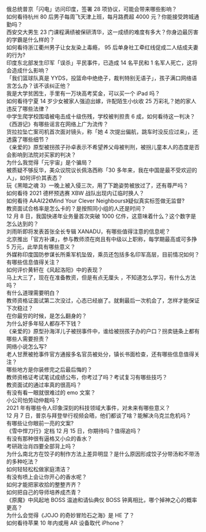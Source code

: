 俄总统普京「闪电」访问印度，签署 28 项协议，可能会带来哪些影响？  
如何看待杭州 80 后男子每周飞天津上班，每月路费超 4000 元？你能接受跨城通勤吗？  
西安交大男生 23 门课程满绩被保研清华，这一成绩的难度有多大？你身边最厉害的学霸是什么样的？  
如何看待浙江衢州男子让女友染上毒瘾， 95 后单身社工牵红线促成二人结成夫妻的行为?  
印度东北部发生印军「误杀」平民事件，已造成 14 名平民和 1 名军人死亡，这将会造成什么影响？  
「我们篮球队真是 YYDS，投篮命中绝绝子，裁判特别无语子」，孩子满口网络语言怎么办？该不该纠正他？  
我是大学贫困生，手里有一万块高考奖金，可以买一个 iPad 吗？  
如何看待宁夏 14 岁少女被家人强迫出嫁，许配陌生小伙收 25 万彩礼？她的家人违反了哪些法律？  
中学生爬学校围墙被电击成十级伤残，学校被判担责 6 成，如何看待这一判决？  
《西游记》有哪些谣言在网络上广为流传？  
货拉拉坠亡案司机首次面对镜头，称「她 4 次提出偏航，跳车时没反应过来」，还透露了哪些细节？  
《亲爱的》原型被拐孩子孙卓表示不希望养父母被判刑，被拐儿童本人的态度是否会影响到法院对买家的判决？  
为什么我觉得「元宇宙」是个骗局？  
被质疑不够反华，美众议院议长佩洛西称「30 多年来，我在中国是最不受欢迎的人」，如何评价其表态？  
玩《黑暗之魂 3》一晚上被入侵三次，用了下跪姿势被放过了，还有尊严吗？  
如何看待 2021 德杯预选赛 XBW 战队出现内讧临时换人？  
如何看待 AAAI22《Mind Your Clever Neighbours》疑似真实标签做无监督?  
教资面试合格率是怎么卡的？是按照同小组的人还是时间？  
12 月 8 日，我国快递年业务量首次突破 1000 亿件，这意味着什么？这个数字是怎么达到的？  
刘雨昕即将发表首张全长专辑 XANADU，有哪些值得注意的信息呢？  
北京推出「官方补课」，参与教师须在岗且有中级以上职称，每学期最高或可多挣 5 万元，此举具有哪些意义？  
外媒称印度国防参谋长所乘军机坠毁，乘员还包括多名印军高层，目前情况如何？有哪些信息值得关注？  
如何评价黄轩在《风起洛阳》中的表现？  
马上大三了，现在在准备教资，但是有点无厘头 ，不知道怎么学习，有什么方法吗？  
有什么道理需要明白？  
教师资格证面试第二次没过，心态已经崩了。就剩最后一次机会了，怎样才能保证下次稳过？  
在你最穷的时候，是怎么翻身的？  
为什么好多年轻人都存不下钱？  
《亲爱的》原型孙海洋儿子被拐事件中，谁给被拐孩子办的户口？拐卖链条上都有哪些人需要担责？  
网络小说怎么写?  
老人甘蔗被抢事件官方通报多名官员被处分，镇长书面检查，还有哪些信息值得关注？  
哪些地方是你装修完之后最后悔的？  
教师资格证考试笔试成绩公布，你考过了吗？考试复习有哪些技巧？  
教资面试的通过率真的很高吗？  
有没有看一眼就很难过的 emo 文案？  
小公司怕劳动仲裁吗？  
2021 年有哪些令人印象深刻的科技领域大事件，对未来有哪些意义？  
12 月 7 日，普京与拜登举行视频会晤，他们都谈了啥？能解决乌克兰危机吗？  
有哪些让你眼前一亮的文案?  
《雪中悍刀行》定档 12 月 15 日，你期待吗？值得追吗？  
有没有那种很有逼格又小众的香水？  
考研政治肖四要全部背上吗？  
为什么南北方在饺子的制作方法上差异明显？是什么原因形成饺子分带汤和不带汤的多种吃法？  
如何轻轻松松做家庭清洁？  
有没有喷上会让你开心的香水呢？  
如何才能把家收拾的整整齐齐？  
如何把自己的导师培养成杰青？  
《原魔》中风起地 BOSS 温迪和请仙典仪 BOSS 钟离相比，哪个掉神之心的概率更高？  
为什么会觉得《JOJO 的奇妙冒险石之海》是 HE 了？  
如何看待苹果 10 年内或用 AR 设备取代 iPhone？  
